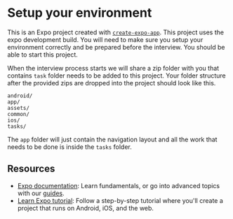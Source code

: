 # Setup your environment

This is an Expo project created with [`create-expo-app`](https://www.npmjs.com/package/create-expo-app). This project uses the expo development build. You will need to make sure you setup your environment correctly and be prepared before the interview. You should be able to start this project.

When the interview process starts we will share a zip folder with you that contains `task` folder needs to be added to this project. Your folder structure after the provided zips are dropped into the project should look like this.

```
android/
app/
assets/
common/
ios/
tasks/
```

The `app` folder will just contain the navigation layout and all the work that needs to be done is inside the `tasks` folder.

## Resources

- [Expo documentation](https://docs.expo.dev/): Learn fundamentals, or go into advanced topics with our [guides](https://docs.expo.dev/guides).
- [Learn Expo tutorial](https://docs.expo.dev/tutorial/introduction/): Follow a step-by-step tutorial where you'll create a project that runs on Android, iOS, and the web.
